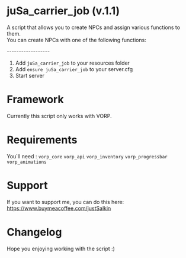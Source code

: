 # juSa_carrier_job (v.1.1)
A script that allows you to create NPCs and assign various functions to them. <br>
You can create NPCs with one of the following functions:


------------------<br>

1) Add ``juSa_carrier_job`` to your resources folder
2) Add ``ensure juSa_carrier_job`` to your server.cfg
3) Start server

# Framework
Currently this script only works with VORP.

# Requirements
You`ll need :
``vorp_core``
``vorp_api``
``vorp_inventory``
``vorp_progressbar``
``vorp_animations``

# Support

If you want to support me, you can do this here: <br>
https://www.buymeacoffee.com/justSalkin

# Changelog

Hope you enjoying working with the script :)
